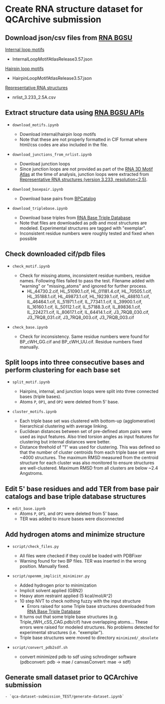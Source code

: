 # Create RNA structure dataset for QCArchive submission


Download json/csv files from [RNA BGSU](https://www.bgsu.edu/research/rna.html)
------
[Internal loop motifs](http://rna.bgsu.edu/rna3dhub/motifs/release/il/3.57)
- InternalLoopMotifAtlasRelease3.57.json

[Hairpin loop motifs](http://rna.bgsu.edu/rna3dhub/motifs/release/hl/3.57)
- HairpinLoopMotifAtlasRelease3.57.json

[Representative RNA structures](http://rna.bgsu.edu/rna3dhub/nrlist/release/3.233)
- nrlist_3.233_2.5A.csv



Extract structure data using [RNA BGSU APIs](https://www.bgsu.edu/research/rna/APIs.html)
------

- `download_motifs.ipynb`  
    - Download internal/hairpin loop motifs
    - Note that these are not properly formatted in CIF format where html/css codes are also included in the file.
    
- `download_junctions_from_nrlist.ipynb`  
    - Download junction loops 
    - Since junction loops are not provided as part of the [RNA 3D Motif Atlas](http://rna.bgsu.edu/rna3dhub/motifs) at the time of analysis, junction loops were extracted from [Representative RNA structures (version 3.233, resolution<2.5)](http://rna.bgsu.edu/rna3dhub/nrlist/release/3.233).

- `download_basepair.ipynb`  
    - Download base pairs from [BPCatalog](http://ndbserver.rutgers.edu/ndbmodule/services/BPCatalog/bpCatalog.html)  

- `download_triplebase.ipynb`  
    - Download base triples from [RNA Base Triple Database](http://rna.bgsu.edu/triples/triples.php)
    - Note that files are downloaded as pdb and most structures are modeled. Experimental structures are tagged with "exemplar".
    - Inconsistent residue numbers were roughly tested and fixed when possible



Check downloaded cif/pdb files
------

- `check_motif.ipynb`  
    - Check for missing atoms, inconsistent residue numbers, residue names. Following files failed to pass the test. Filename added with "warning" or "missing_atoms" and ignored for further process. 
        - HL_44730.2.cif, HL_51090.1.cif, HL_01181.4.cif, HL_70505.1.cif, HL_35188.1.cif, HL_49873.1.cif, HL_19239.1.cif, HL_48810.1.cif, IL_46464.1.cif, IL_51971.1.cif, IL_77341.1.cif, IL_39900.1.cif, IL_16160.1.cif, IL_50112.1.cif, IL_57188.3.cif, IL_89836.1.cif, IL_22427.1.cif, IL_80617.1.cif, IL_64414.1.cif, J3_7RQB_030.cif, J3_7RQ8_031.cif, J3_7RQ8_003.cif, J3_7RQB_003.cif

- `check_base.ipynb`  
    - Check for inconsistency. Same residue numbers were found for BP_cWH_GG.cif and BP_cWH_UU.cif. Residue numbers fixed manually.



Split loops into three consecutive bases and perform clustering for each base set
------

- `split_motif.ipynb`  
    - Hairpins, internal, and junction loops were split into three connected bases (triple bases).
    - Atoms `P`, `OP1`, and `OP2` were deleted from 5' base.

- `cluster_motifs.ipynb`
    - Each triple base set was clustered with bottom-up (agglomerative) hierarchical clustering with average linking.
    - Euclidean distances between set of pre-defined atom pairs were used as input features. Also tried torsion angles as input features for clustering but internal distances were better.
    - Distance threhold of "1" was used for clustering. This was defined so that the number of cluster centroids from each triple base set were ~4000 structures. The maximum RMSD measured from the centroid structure for each cluster was also monitored to ensure structures are well-clustered. Maximum RMSD from all clusters are below ~2.4 Angstroms.



Edit 5' base residues and add TER from base pair catalogs and base triple database structures
------

- `edit_base.ipynb`  
    - Atoms `P`, `OP1`, and `OP2` were deleted from 5' base.
    - TER was added to insure bases were disconnected



Add hydrogen atoms and minimize structure
------

- `script/check_files.py`
    - All files were checked if they could be loaded with PDBFixer
    - Warning found for two BP files. TER was inserted in the wrong position. Manually fixed.

- `script/openmm_implicit_minimizer.py`
    - Added hydrogen prior to minimization
    - Implicit solvent applied (GBN2)
    - Heavy atom restraint applied (5 kcal/mol/A^2)
    - 10 step NVT to check nothing fuzzy with the input structure
        -  Errors raised for some Triple base structures downloaded from [RNA Base Triple Database](http://rna.bgsu.edu/triples/triples.php)
    - It turns out that some triple base structures (e.g. Triple_tWH_cSS_CAG.pdb/cif) have overlapping atoms... These errors were raised for modeled structures. No problems detected for experimental structures (i.e. "exemplar").   
    - Triple base structures were moved to directory `minimized/_obsolete` 

- `script/convert_pdb2sdf.sh`
    - convert minimized pdb to sdf using schrodinger software (pdbconvert: pdb -> mae / canvasConvert: mae -> sdf)
    


Generate small dataset prior to QCArchive submission
------
    - `qca-dataset-submission_TEST/generate-dataset.ipynb`

